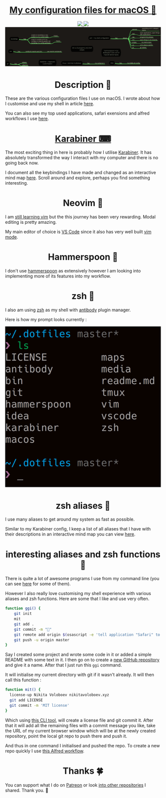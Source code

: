 <h1 align="center"><a href="https://my.mindnode.com/3EfbezxGu7xVAM4GQNuN8Lq1naudqs333HqgTuDj">My configuration files for macOS 🐚 </a></h1>

<div align="center">
<a href="https://www.patreon.com/nikitavoloboev">
		<img src="https://img.shields.io/badge/Say%20Thanks-💗-ff69b4.svg">
	</a>
	<a href="https://github.com/nikitavoloboev/dotfiles/blob/master/LICENSE">
		<img src="https://img.shields.io/pypi/l/pipenv.svg">
	</a>
</div>
  
<a align="center" href="https://my.mindnode.com/3EfbezxGu7xVAM4GQNuN8Lq1naudqs333HqgTuDj">
    <img width="900" heigth="900" src="media/dotfiles.png"></a>    

<h1 align="center"> Description 📕</h1>


These are the various configuration files I use on macOS. I wrote about how I customise and use my shell in article [here](https://medium.com/@NikitaVoloboev/pretty-and-fast-shell-97ea870f2805).

You can also see my top used applications, safari exensions and alfred workflows I use [here](https://github.com/nikitavoloboev/my-mac-os).


<h1 align="center"><a href="https://my.mindnode.com/c7EmmKvaxCyCEuTzcpkGB4MGeLpWdR8nsJK4rjDh">Karabiner ⌨</a></h1>

The most exciting thing in here is probably how I utilise [Karabiner](https://pqrs.org/osx/karabiner/). It has absolutely transformed the way I interact with my computer and there is no going back now. 

I document all the keybindings I have made and changed as an interactive mind map [here](https://my.mindnode.com/c7EmmKvaxCyCEuTzcpkGB4MGeLpWdR8nsJK4rjDh). Scroll around and explore, perhaps you find something interesting.

<h1 align="center">Neovim 🌻</a></h1>

I am [still learning vim](https://my.mindnode.com/24sx5yV3S7FLayi5Msvhysx5HZ8aAPzUqJ6rStKi) but the this journey has been very rewarding. Modal editing is pretty amazing. 

My main editor of choice is [VS Code](https://github.com/Microsoft/vscode) since it also has very well built [vim mode](https://github.com/VSCodeVim/Vim).

<h1 align="center">Hammerspoon 🔨</a></h1>

I don't use [hammerspoon](http://www.hammerspoon.org/) as extensively however I am looking into implementing more of its features into my workflow.

<h1 align="center">zsh 🐚</h1>

I also am using [zsh](http://www.zsh.org) as my shell with [antibody](https://github.com/getantibody/antibody) plugin manager. 

Here is how my prompt looks currently : 

<p align="center"><img src="media/prompt.png" alt="img" width="600"></p>

<h1 align="center">zsh aliases 🐚</h1>

I use many aliases to get around my system as fast as possible.

Similar to my Karabiner config, I keep a list of all aliases that I have with their descriptions in an interactive mind map you can view [here](https://my.mindnode.com/upnFQeGrQCPwgCf3pfS4FgywQUj5sXNLxb1awm1D).

<h1 align="center">interesting aliases and zsh functions 🐚</h1>

There is quite a lot of awesome programs I use from my command line (you can see [here](https://github.com/nikitavoloboev/my-mac-os#command-line-apps-) for some of them).

However I also really love customising my shell experience with various aliases and zsh functions. Here are some that I like and use very often.

```Bash
function ggi() {
    git init
    mit
    git add .
    git commit -m "🌅"
    git remote add origin $(osascript -e 'tell application "Safari" to return URL of front document')
    git push -u origin master
}
```

Say I created some project and wrote some code in it or added a simple README with some text in it. I then go on to create a [new GitHub repository](https://github.com/new) and give it a name. After that I just run this `ggi` command.

It will initialise my current directory with git if it wasn't already. It will then call this function : 

```Bash
function mit() {
  license-up Nikita Voloboev nikitavoloboev.xyz
  git add LICENSE
  git commit -m 'MIT license'
}
```

Which using [this CLI tool](https://github.com/nikitavoloboev/license-up), will create a license file and git commit it. After that it will add all the remaining files with a commit message you like, take the URL of my current browser window which will be at the newly created repository, point the local git repo to push there and push it. 

And thus in one command I initialised and pushed the repo. To create a new repo quickly I use [this Alfred workflow](https://github.com/nikitavoloboev/alfred-ask-create-share).

<h1 align="center"> Thanks 🍀</h1>

You can support what I do on [Patreon](https://www.patreon.com/nikitavoloboev) or look [into other repositories](https://my.mindnode.com/ZKGETDkUaQUsL3q8q9z788CxG84oEHgDiT79GuzX#-191.2,-905.2,2) I shared. Thank you. 💛 